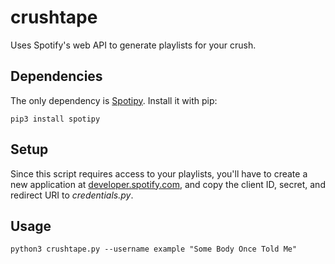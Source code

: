 # crushtape
Uses Spotify's web API to generate playlists for your crush.

## Dependencies
The only dependency is [Spotipy](https://github.com/plamere/spotipy). Install it with pip:

`pip3 install spotipy`

## Setup
Since this script requires access to your playlists, you'll have to create a new application at [developer.spotify.com](https://developer.spotify.com/my-applications), and copy the client ID, secret, and redirect URI to *credentials.py*.

## Usage
`python3 crushtape.py --username example "Some Body Once Told Me"`